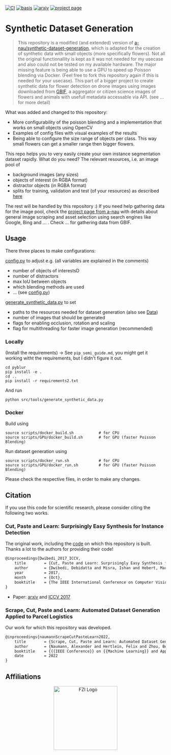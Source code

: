 [![CI](https://github.com/a-nau/synthetic-dataset-generation/workflows/CI/badge.svg)](https://github.com/a-nau/synthetic-dataset-generation/actions)
[![basis](https://img.shields.io/badge/based%20on-debidatta/syndata--generation-brightgreen.svg)](https://github.com/debidatta/syndata-generation)
[![arxiv](http://img.shields.io/badge/paper-arxiv.2210.09814-B31B1B.svg)](https://arxiv.org/abs/2210.09814)
[![project page](https://img.shields.io/badge/website-project%20page-informational.svg)](https://a-nau.github.io/parcel2d)

# Synthetic Dataset Generation

<!---
> This repository is a modified (and extended) version
> of [debidatta/syndata-generation](https://github.com/debidatta/syndata-generation), which
> hopefully is more convenient to use. All credits to the original authors (also see [Citation](#citation)).
>
<p align="center">
    <img src="data/misc/overview_composition.png" alt="Overview">
    <br>
    <span style="font-size: small">
      <b>Figure:</b> 
      Minimal dataset example of 5 images where only assets from the <a href="data/readme.md">image pool</a> were used.
    </span>
    <br>
</p>
-->


> This repository is a modified (and extended) version
> of [a-nau/synthetic-dataset-generation](https://github.com/a-nau/synthetic-dataset-generation), which is adapted for the creation of synthetic data
> with small objects (more specifically flowers).
> Not all the original functionallity is kept as it was not needed for my usecase and also could not be tested on my available hardware.
> The major missing feature is being able to use a GPU to speed up Poisson blending via Docker. (Feel free to fork this repository again if this is needed for your usecase).
> This part of a bigger project to create synthetic data for flower detection on drone images using images downloaded from [GBIF](https://www.gbif.org/), a aggregator or citizen science images of flowers and animals with usefull metadata accessable via API. (see ... for more detail)


What was added and changed to this repository:
- More configurability of the poisson blending and a implementation that works on small objects using OpenCV
- Examples of config files with visual examples of the results
- Being able to configure the size range of objects per class. This way small flowers can get a smaller range then bigger flowers.


This repo helps you to very easily create your own instance segmentation dataset rapidly. What do you need?
The relevant resources, i.e. an image pool of

- background images (any sizes)
- objects of interest (in RGBA format)
- distractor objects (in RGBA format)
- splits for training, validation and test (of your resources) as described [here](data/readme.md)

The rest will be handled by this repository :) If you need help gathering data for the image pool, check
the [project page from a-nau](https://a-nau.github.io/parcel2d/) with details about general image scraping and asset selection using search engines like Google, Bing and ... . Check ... for gathering data from GBIF.

## Usage

There three places to make configurations:

[config.py](src/config.py) to adjust e.g. (all variables are explained in the comments)

- number of objects of interestsD
- number of distractors
- max IoU between objects
- which blending methods are used
- ... (see [config.py](src/config.py))

[generate_synthetic_data.py](src/tools/generate_synthetic_data.py) to set

- paths to the resources needed for dataset generation (also see [Data](data/readme.md))
- number of images that should be generated
- flags for enabling occlusion, rotation and scaling
- flag for multithreading for faster image generation (recommended)

### Locally

(Install the requirements) -> See `pip_semi_guide.md`, you might get it working witht the requirements, but I didn't figure it out.

```shell
cd pyblur
pip install -e .
cd ..
pip install -r requirements2.txt
```

And run

```shell
python src/tools/generate_synthetic_data.py
```

### Docker

Build using

```shell
source scripts/docker_build.sh           # for CPU
source scripts/GPU/docker_build.sh       # for GPU (faster Poisson Blending)
```

Run dataset generation using

```shell
source scripts/docker_run.sh             # for CPU
source scripts/GPU/docker_run.sh         # for GPU (faster Poisson Blending)
```

Please check the respective files, in order to make any changes.

## Citation

If you use this code for scientific research, please consider citing the following two works.

### Cut, Paste and Learn: Surprisingly Easy Synthesis for Instance Detection

The original work, including the [code](https://github.com/debidatta/syndata-generation) on which this repository is
built. Thanks a lot to the authors for providing their code!

```latex
@inproceedings{Dwibedi_2017_ICCV,
	title        = {Cut, Paste and Learn: Surprisingly Easy Synthesis for Instance Detection},
	author       = {Dwibedi, Debidatta and Misra, Ishan and Hebert, Martial},
	year         = 2017,
	month        = {Oct},
	booktitle    = {The IEEE International Conference on Computer Vision (ICCV)}
}
```

- Paper: [arxiv](https://arxiv.org/abs/1708.01642)
  and [ICCV 2017](https://openaccess.thecvf.com/content_ICCV_2017/papers/Dwibedi_Cut_Paste_and_ICCV_2017_paper.pdf)

### Scrape, Cut, Paste and Learn: Automated Dataset Generation Applied to Parcel Logistics

Our work for which this repository was developed.

```latex
@inproceedings{naumannScrapeCutPasteLearn2022,
	title        = {Scrape, Cut, Paste and Learn: Automated Dataset Generation Applied to Parcel Logistics},
	author       = {Naumann, Alexander and Hertlein, Felix and Zhou, Benchun and Dörr, Laura and Furmans, Kai},
	booktitle    = {{{IEEE Conference}} on {{Machine Learning}} and Applications ({{ICMLA}})},
	date         = 2022
}
```

## Affiliations

<p align="center">
    <img src="https://upload.wikimedia.org/wikipedia/de/thumb/4/44/Fzi_logo.svg/1200px-Fzi_logo.svg.png?raw=true" alt="FZI Logo" height="200"/>
</p>
